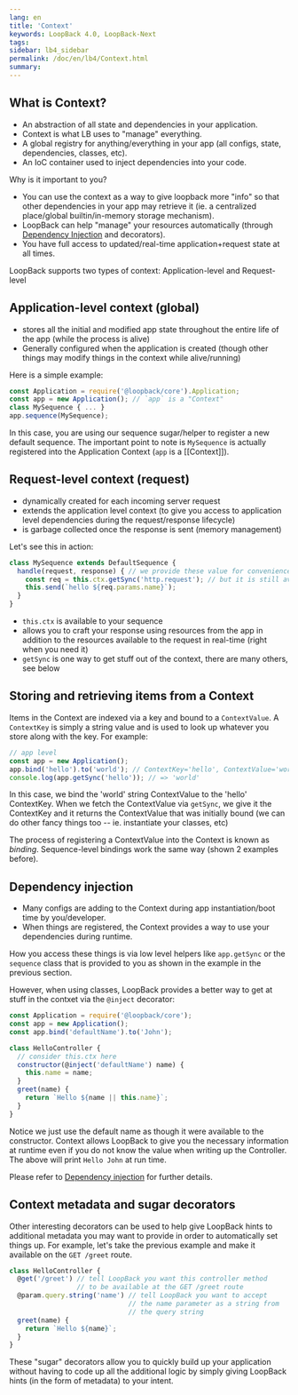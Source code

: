 ```yaml
---
lang: en
title: 'Context'
keywords: LoopBack 4.0, LoopBack-Next
tags:
sidebar: lb4_sidebar
permalink: /doc/en/lb4/Context.html
summary:
---
```


## What is Context?

- An abstraction of all state and dependencies in your application.
- Context is what LB uses to "manage" everything.
- A global registry for anything/everything in your app (all configs, state, dependencies, classes, etc).
- An IoC container used to inject dependencies into your code.

Why is it important to you?

- You can use the context as a way to give loopback more "info" so that other dependencies in your app may retrieve it (ie. a centralized place/global builtin/in-memory storage mechanism).
- LoopBack can help "manage" your resources automatically (through [Dependency Injection](Dependency-injection.html) and decorators).
- You have full access to updated/real-time application+request state at all times.

LoopBack supports two types of context: Application-level and Request-level

## Application-level context (global)

- stores all the initial and modified app state throughout the entire life of the app (while the process is alive)
- Generally configured when the application is created (though other things may modify things in the context while alive/running)

Here is a simple example:

```js
const Application = require('@loopback/core').Application;
const app = new Application(); // `app` is a "Context"
class MySequence { ... }
app.sequence(MySequence);
```

In this case, you are using our sequence sugar/helper to register a new default sequence. The important point to note is `MySequence` is actually registered into the Application Context (`app` is a [[Context]]).

## Request-level context (request)

- dynamically created for each incoming server request
- extends the application level context (to give you access to application level dependencies during the request/response lifecycle)
- is garbage collected once the response is sent (memory management)

Let's see this in action:

```js
class MySequence extends DefaultSequence {
  handle(request, response) { // we provide these value for convenience (taken from the Context)
    const req = this.ctx.getSync('http.request'); // but it is still available in the sequence/request context
    this.send(`hello ${req.params.name}`);
  }
}
```

- `this.ctx` is available to your sequence
- allows you to craft your response using resources from the app in addition to the resources available to the request in real-time (right when you need it)
- `getSync` is one way to get stuff out of the context, there are many others, see below

## Storing and retrieving items from a Context

Items in the Context are indexed via a key and bound to a `ContextValue`. A `ContextKey` is simply a string value and is used to look up whatever you store along with the key. For example:

```js
// app level
const app = new Application();
app.bind('hello').to('world'); // ContextKey='hello', ContextValue='world'
console.log(app.getSync('hello')); // => 'world'
```

In this case, we bind the 'world' string ContextValue to the 'hello' ContextKey. When we fetch the ContextValue via `getSync`, we give it the ContextKey and it returns the ContextValue that was initially bound (we can do other fancy things too -- ie. instantiate your classes, etc)

The process of registering a ContextValue into the Context is known as _binding_. Sequence-level bindings work the same way (shown 2 examples before).

## Dependency injection

- Many configs are adding to the Context during app instantiation/boot time by you/developer.
- When things are registered, the Context provides a way to use your dependencies during runtime.

How you access these things is via low level helpers like `app.getSync` or the `sequence` class that is provided to you as shown in the example in the previous section.

However, when using classes, LoopBack provides a better way to get at stuff in the contxet via the `@inject` decorator:

```js
const Application = require('@loopback/core');
const app = new Application();
const app.bind('defaultName').to('John');

class HelloController {
  // consider this.ctx here
  constructor(@inject('defaultName') name) {
    this.name = name;
  }
  greet(name) {
    return `Hello ${name || this.name}`;
  }
}
```

Notice we just use the default name as though it were available to the constructor. Context allows LoopBack to give you the necessary information at runtime even if you do not know the value when writing up the Controller. The above will print `Hello John` at run time.

Please refer to [Dependency injection](Dependency-injection.html) for further details.

## Context metadata and sugar decorators

Other interesting decorators can be used to help give LoopBack hints to additional metadata you may want to provide in order to automatically set things up. For example, let's take the previous example and make it available on the `GET /greet` route.

```js
class HelloController {
  @get('/greet') // tell LoopBack you want this controller method
                 // to be available at the GET /greet route
  @param.query.string('name') // tell LoopBack you want to accept
                              // the name parameter as a string from
                              // the query string
  greet(name) {
    return `Hello ${name}`;
  }
}
```

These "sugar" decorators allow you to quickly build up your application without having to code up all the additional logic by simply giving LoopBack hints (in the form of metadata) to your intent.
